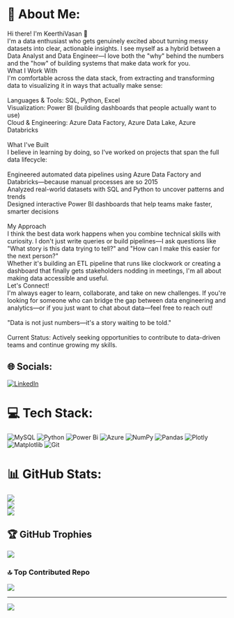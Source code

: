 # 💫 About Me:
Hi there! I'm KeerthiVasan 👋<br>I'm a data enthusiast who gets genuinely excited about turning messy datasets into clear, actionable insights. I see myself as a hybrid between a Data Analyst and Data Engineer—I love both the "why" behind the numbers and the "how" of building systems that make data work for you.<br>What I Work With<br>I'm comfortable across the data stack, from extracting and transforming data to visualizing it in ways that actually make sense:<br><br>Languages & Tools: SQL, Python, Excel<br>Visualization: Power BI (building dashboards that people actually want to use)<br>Cloud & Engineering: Azure Data Factory, Azure Data Lake, Azure Databricks<br><br>What I've Built<br>I believe in learning by doing, so I've worked on projects that span the full data lifecycle:<br><br>Engineered automated data pipelines using Azure Data Factory and Databricks—because manual processes are so 2015<br>Analyzed real-world datasets with SQL and Python to uncover patterns and trends<br>Designed interactive Power BI dashboards that help teams make faster, smarter decisions<br><br>My Approach<br>I think the best data work happens when you combine technical skills with curiosity. I don't just write queries or build pipelines—I ask questions like "What story is this data trying to tell?" and "How can I make this easier for the next person?"<br>Whether it's building an ETL pipeline that runs like clockwork or creating a dashboard that finally gets stakeholders nodding in meetings, I'm all about making data accessible and useful.<br>Let's Connect!<br>I'm always eager to learn, collaborate, and take on new challenges. If you're looking for someone who can bridge the gap between data engineering and analytics—or if you just want to chat about data—feel free to reach out!<br><br>"Data is not just numbers—it's a story waiting to be told."<br><br>Current Status: Actively seeking opportunities to contribute to data-driven teams and continue growing my skills.


## 🌐 Socials:
[![LinkedIn](https://img.shields.io/badge/LinkedIn-%230077B5.svg?logo=linkedin&logoColor=white)](https://linkedin.com/in/keerthivasan-data) 

# 💻 Tech Stack:
![MySQL](https://img.shields.io/badge/mysql-4479A1.svg?style=for-the-badge&logo=mysql&logoColor=white) ![Python](https://img.shields.io/badge/python-3670A0?style=for-the-badge&logo=python&logoColor=ffdd54) ![Power Bi](https://img.shields.io/badge/power_bi-F2C811?style=for-the-badge&logo=powerbi&logoColor=black) ![Azure](https://img.shields.io/badge/azure-%230072C6.svg?style=for-the-badge&logo=microsoftazure&logoColor=white) ![NumPy](https://img.shields.io/badge/numpy-%23013243.svg?style=for-the-badge&logo=numpy&logoColor=white) ![Pandas](https://img.shields.io/badge/pandas-%23150458.svg?style=for-the-badge&logo=pandas&logoColor=white) ![Plotly](https://img.shields.io/badge/Plotly-%233F4F75.svg?style=for-the-badge&logo=plotly&logoColor=white) ![Matplotlib](https://img.shields.io/badge/Matplotlib-%23ffffff.svg?style=for-the-badge&logo=Matplotlib&logoColor=black) ![Git](https://img.shields.io/badge/git-%23F05033.svg?style=for-the-badge&logo=git&logoColor=white)
# 📊 GitHub Stats:
![](https://github-readme-stats.vercel.app/api?username=keerthivasan7777&theme=ambient_gradient&hide_border=false&include_all_commits=true&count_private=false)<br/>
![](https://nirzak-streak-stats.vercel.app/?user=keerthivasan7777&theme=ambient_gradient&hide_border=false)<br/>
![](https://github-readme-stats.vercel.app/api/top-langs/?username=keerthivasan7777&theme=ambient_gradient&hide_border=false&include_all_commits=true&count_private=false&layout=compact)

## 🏆 GitHub Trophies
![](https://github-profile-trophy.vercel.app/?username=keerthivasan7777&theme=radical&no-frame=false&no-bg=false&margin-w=4)

### 🔝 Top Contributed Repo
![](https://github-contributor-stats.vercel.app/api?username=keerthivasan7777&limit=5&theme=ambient_gradient&combine_all_yearly_contributions=true)

---
[![](https://visitcount.itsvg.in/api?id=keerthivasan7777&icon=0&color=0)](https://visitcount.itsvg.in)

<!-- Proudly created with GPRM ( https://gprm.itsvg.in ) -->

